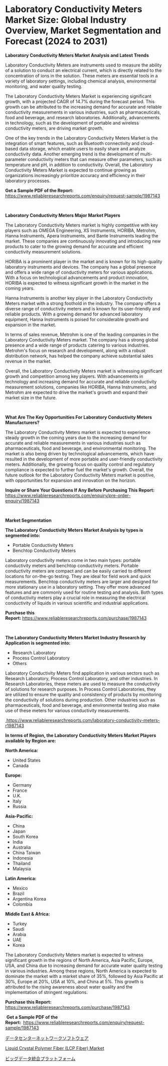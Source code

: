 <p><h1>Laboratory Conductivity Meters Market Size: Global Industry Overview, Market Segmentation and Forecast (2024 to 2031)</h1></p><p><strong>Laboratory Conductivity Meters Market Analysis and Latest Trends</strong></p>
<p><p>Laboratory Conductivity Meters are instruments used to measure the ability of a solution to conduct an electrical current, which is directly related to the concentration of ions in the solution. These meters are essential tools in a variety of laboratory settings, including chemical analysis, environmental monitoring, and water quality testing.</p><p>The Laboratory Conductivity Meters Market is experiencing significant growth, with a projected CAGR of 14.7% during the forecast period. This growth can be attributed to the increasing demand for accurate and reliable conductivity measurements in various industries, such as pharmaceuticals, food and beverage, and research laboratories. Additionally, advancements in technology, such as the development of portable and wireless conductivity meters, are driving market growth.</p><p>One of the key trends in the Laboratory Conductivity Meters Market is the integration of smart features, such as Bluetooth connectivity and cloud-based data storage, which enable users to easily share and analyze conductivity data. Another emerging trend is the development of multi-parameter conductivity meters that can measure other parameters, such as temperature and pH, in addition to conductivity. Overall, the Laboratory Conductivity Meters Market is expected to continue growing as organizations increasingly prioritize accuracy and efficiency in their laboratory processes.</p></p>
<p><strong>Get a Sample PDF of the Report:&nbsp;</strong> <a href="https://www.reliableresearchreports.com/enquiry/request-sample/1987143">https://www.reliableresearchreports.com/enquiry/request-sample/1987143</a></p>
<p>&nbsp;</p>
<p><strong>Laboratory Conductivity Meters Major Market Players</strong></p>
<p><p>The Laboratory Conductivity Meters market is highly competitive with key players such as OMEGA Engineering, XS Instruments, HORIBA, Metrohm, Hanna Instruments, Apera Instruments, and Bante Instruments leading the market. These companies are continuously innovating and introducing new products to cater to the growing demand for accurate and efficient conductivity measurement solutions.</p><p>HORIBA is a prominent player in the market and is known for its high-quality laboratory instruments and devices. The company has a global presence and offers a wide range of conductivity meters for various applications. With a focus on technological advancements and product innovation, HORIBA is expected to witness significant growth in the market in the coming years.</p><p>Hanna Instruments is another key player in the Laboratory Conductivity Meters market with a strong foothold in the industry. The company offers a diverse range of conductivity meters and is known for its user-friendly and reliable products. With a growing demand for advanced laboratory equipment, Hanna Instruments is poised for considerable growth and expansion in the market.</p><p>In terms of sales revenue, Metrohm is one of the leading companies in the Laboratory Conductivity Meters market. The company has a strong global presence and a wide range of products catering to various industries. Metrohm's focus on research and development, along with a robust distribution network, has helped the company achieve substantial sales revenue in the market.</p><p>Overall, the Laboratory Conductivity Meters market is witnessing significant growth and competition among key players. With advancements in technology and increasing demand for accurate and reliable conductivity measurement solutions, companies like HORIBA, Hanna Instruments, and Metrohm are expected to drive the market's growth and expand their market size in the future.</p></p>
<p>&nbsp;</p>
<p><strong>What Are The Key Opportunities For Laboratory Conductivity Meters Manufacturers?</strong></p>
<p><p>The Laboratory Conductivity Meters market is expected to experience steady growth in the coming years due to the increasing demand for accurate and reliable measurements in various industries such as pharmaceuticals, food and beverage, and environmental monitoring. The market is also being driven by technological advancements, which have resulted in the development of more portable and user-friendly conductivity meters. Additionally, the growing focus on quality control and regulatory compliance is expected to further fuel the market's growth. Overall, the future outlook for the Laboratory Conductivity Meters market is positive, with opportunities for expansion and innovation on the horizon.</p></p>
<p><strong>Inquire or Share Your Questions If Any Before Purchasing This Report:</strong> <a href="https://www.reliableresearchreports.com/enquiry/pre-order-enquiry/1987143">https://www.reliableresearchreports.com/enquiry/pre-order-enquiry/1987143</a></p>
<p>&nbsp;</p>
<p><strong>Market Segmentation</strong></p>
<p><strong>The Laboratory Conductivity Meters Market Analysis by types is segmented into:</strong></p>
<p><ul><li>Portable Conductivity Meters</li><li>Benchtop Conductivity Meters</li></ul></p>
<p><p>Laboratory conductivity meters come in two main types: portable conductivity meters and benchtop conductivity meters. Portable conductivity meters are compact and can be easily carried to different locations for on-the-go testing. They are ideal for field work and quick measurements. Benchtop conductivity meters are larger and designed for more stationary use in a laboratory setting. They offer more advanced features and are commonly used for routine testing and analysis. Both types of conductivity meters play a crucial role in measuring the electrical conductivity of liquids in various scientific and industrial applications.</p></p>
<p><strong>Purchase this Report:&nbsp;</strong><a href="https://www.reliableresearchreports.com/purchase/1987143">https://www.reliableresearchreports.com/purchase/1987143</a></p>
<p>&nbsp;</p>
<p><strong>The Laboratory Conductivity Meters Market Industry Research by Application is segmented into:</strong></p>
<p><ul><li>Research Laboratory</li><li>Process Control Laboratory</li><li>Others</li></ul></p>
<p><p>Laboratory Conductivity Meters find application in various sectors such as Research Laboratory, Process Control Laboratory, and other industries. In Research Laboratories, these meters are used to measure the conductivity of solutions for research purposes. In Process Control Laboratories, they are utilized to ensure the quality and consistency of products by monitoring the conductivity of solutions during production. Other industries such as pharmaceuticals, food and beverage, and environmental testing also make use of these meters for various conductivity measurements.</p></p>
<p><a href="https://www.reliableresearchreports.com/laboratory-conductivity-meters-r1987143">&nbsp;https://www.reliableresearchreports.com/laboratory-conductivity-meters-r1987143</a></p>
<p><strong>In terms of Region, the Laboratory Conductivity Meters Market Players available by Region are:</strong></p>
<p>
    <p> <strong> North America: </strong>
        <ul>
            <li>United States</li>
            <li>Canada</li>
        </ul>
        </p> 
    <p> <strong> Europe: </strong>
        <ul>
            <li>Germany</li>
            <li>France</li>
            <li>U.K.</li>
            <li>Italy</li>
            <li>Russia</li>
        </ul>
        </p> 
    <p> <strong> Asia-Pacific: </strong>
        <ul>
            <li>China</li>
            <li>Japan</li>
            <li>South Korea</li>
            <li>India</li>
            <li>Australia</li>
            <li>China Taiwan</li>
            <li>Indonesia</li>
            <li>Thailand</li>
            <li>Malaysia</li>
        </ul>
        </p> 
    <p> <strong> Latin America: </strong>
        <ul>
            <li>Mexico</li>
            <li>Brazil</li>
            <li>Argentina Korea</li>
            <li>Colombia</li>
        </ul>
        </p> 
    <p> <strong> Middle East & Africa: </strong>
        <ul>
            <li>Turkey</li>
            <li>Saudi</li>
            <li>Arabia</li>
            <li>UAE</li>
            <li>Korea</li>
        </ul>
    </p>
    </p>
<p><p>The Laboratory Conductivity Meters market is expected to witness significant growth in the regions of North America, Asia Pacific, Europe, USA, and China due to increasing demand for accurate water quality testing in various industries. Among these regions, North America is expected to dominate the market with a market share of 35%, followed by Asia Pacific at 30%, Europe at 20%, USA at 10%, and China at 5%. This growth is attributed to the rising awareness about water quality and the implementation of stringent regulations.</p></p>
<p><strong>Purchase this Report: </strong><a href="https://www.reliableresearchreports.com/purchase/1987143">https://www.reliableresearchreports.com/purchase/1987143</a></p>
<p>&nbsp;<strong>Get a Sample PDF of the Report:&nbsp;&nbsp;</strong><a href="https://www.reliableresearchreports.com/enquiry/request-sample/1987143">https://www.reliableresearchreports.com/enquiry/request-sample/1987143</a></p>
<p><strong></strong></p>
<p><p><a href="https://github.com/DemarcusKuhlman/Market-Research-Report-List-1/blob/main/774824745161.md">データセンターネットワークソフトウェア</a></p><p><a href="https://cute-banjo-8ca.notion.site/Liquid-Crystal-Polymer-Fiber-LCP-Fiber-Market-Outlook-Industry-Overview-and-Forecast-2024-to-203-2db59481ed854786973d406d07f88268">Liquid Crystal Polymer Fiber (LCP Fiber) Market</a></p><p><a href="https://github.com/sghwr779811674/Market-Research-Report-List-1/blob/main/290240945162.md">ビッグデータ統合プラットフォーム</a></p></p>